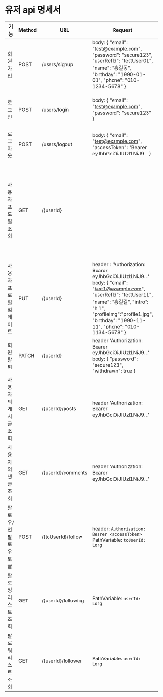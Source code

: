 # 유저 api 명세서
| 기능                   | Method | URL                | Request                                                                                                                                                                                                                                                      | Response                                                                                                                                                                                                                                                                                                                              | 응답 코드 |
|------------------------|--------|--------------------|--------------------------------------------------------------------------------------------------------------------------------------------------------------------------------------------------------------------------------------------------------------|---------------------------------------------------------------------------------------------------------------------------------------------------------------------------------------------------------------------------------------------------------------------------------------------------------------------------------------|-----------|
| 회원가입               | POST   | /users/signup      | body: {   "email": "test@example.com",   "password": "secure123",   "userRefId": "testUser01",   "name": "홍길동",   "birthday": "1990-01-01",   "phone": "010-1234-5678" }                                                                                  | {   "id": 1,   "email": "test@example.com",   "userRefId": "testUser01",   "name": "홍길동",   "birthday": "1990-01-01",   "phone": "010-1234-5678" }                                                                                                                                                                                 | 200 OK    |
| 로그인                 | POST   | /users/login       | body: {   "email": "test@example.com",   "password": "secure123" }                                                                                                                                                                                           | {   "grantType": "Bearer",   "accessToken": "eyJhbGciOiJIUzI1NiJ9...",   "refreshToken": "eyJhbGciOiJIUzI1NiJ9..." }                                                                                                                                                                                                                  | 200 OK    |
| 로그아웃               | POST   | /users/logout      | body: {   "email": "test@example.com",   "accessToken": "Bearer eyJhbGciOiJIUzI1NiJ9... }                                                                                                                                                                    | 로그아웃 완료                                                                                                                                                                                                                                                                                                                         | 200 OK    |
| 사용자 프로필 조회     | GET    | /{userId}          |                                                                                                                                                                                                                                                              | {   "id": 5,   "email": "test@example.com",   "userRefId": "testUser01",   "name": "홍길동",   "intro": "hi",   "birthday": "1990-01-01",   "follow": 0,   "following": 0,   "phone": "010-1234-5678",   "createdTime": "2025-04-13T15:26:37.531657",   "modifiedTime": "2025-04-13T15:26:37.531657",   "fileName": exmaplefile.jpg } | 200 OK    |
| 사용자 프로필 업데이트 | PUT    | /{userId}          | header : 'Authorization: Bearer eyJhbGciOiJIUzI1NiJ9...'  body: {   "email": "test1@example.com",   "userRefId": "testUser11",   "name": "홍길길",   "intro": "hi1",   "profileImg":"profile1.jpg",   "birthday": "1990-11-11",   "phone": "010-1134-5678" } | {   "email": "test1@example.com",   "userRefId": "testUser11",   "name": "홍길길",   "intro": "hi1",   "profileImg":"profile1.jpg",   "birthday": "1990-11-11",   "phone": "010-1134-5678" }                                                                                                                                          | 200 OK    |
| 회원 탈퇴              | PATCH  | /{userId}          | header  'Authorization: Bearer eyJhbGciOiJIUzI1NiJ9...'  body: {   "password": "secure123",   "withdrawn": true }                                                                                                                                            | {   "id": 1,   "withdrawn": true }                                                                                                                                                                                                                                                                                                    | 200 OK    |
| 사용자의 게시글 조회   | GET    | /{userId}/posts    | header  'Authorization: Bearer eyJhbGciOiJIUzI1NiJ9...'                                                                                                                                                                                                      | 페이징 된 사용자의 글 작성 목록                                                                                                                                                                                                                                                                                                       | 200 OK    |
| 사용자의 댓글 조회     | GET    | /{userId}/comments | header  'Authorization: Bearer eyJhbGciOiJIUzI1NiJ9...'                                                                                                                                                                                                      | 페이징 된 사용자의 댓글 작성 목록                                                                                                                                                                                                                                                                                                     | 200 OK    |
| 팔로우/언팔로우 토글     | POST    | /{toUserId}/follow | header: `Authorization: Bearer <accessToken>` PathVariable: `toUserId: Long`                                                                                                                                                                                                       | { "fromUserId": 1, "toUserId": 2, "followed": true }                                                                                                                                                                                                                                                                                                     | 200 OK    |
| 팔로잉 리스트 조회     | GET    | /{userId}/following | PathVariable: `userId: Long`                                                                                                                                                                                                      | [ { "userId": 2, "name": "홍길동", "profileImg": "..." } ]                                                                                                                                                                                                                                                                                                     | 200 OK    |
| 팔로워 리스트 조회     | GET    | /{userId}/follower | PathVariable: `userId: Long`                                                                                                                                                                                                      | [ { "userId": 3, "name": "김영희", "profileImg": "..." } ]                                                                                                                                                                                                                                                                                                     | 200 OK    |

